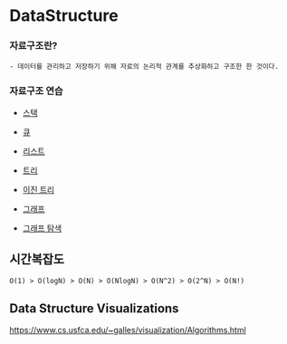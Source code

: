 # DataStructure

### 자료구조란?

    - 데이터를 관리하고 저장하기 위해 자료의 논리적 관계를 추상화하고 구조한 한 것이다.

### 자료구조 연습

- [스택](stack/)

- [큐](queue/)

- [리스트](list/)

- [트리](tree/)

- [이진 트리](binary-tree/)

- [그래프](graph/)

- [그래프 탐색](graph-search/)

## 시간복잡도
    O(1) > O(logN) > O(N) > O(NlogN) > O(N^2) > O(2^N) > O(N!) 
## Data Structure Visualizations

<https://www.cs.usfca.edu/~galles/visualization/Algorithms.html>
